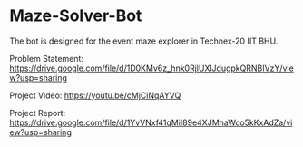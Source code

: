 # Maze-Solver-Bot
The bot is designed for the event maze explorer in Technex-20 IIT BHU.

Problem Statement: https://drive.google.com/file/d/1D0KMv6z_hnk0RjlUXlJdugpkQRNBIVzY/view?usp=sharing

Project Video: https://youtu.be/cMjCiNqAYVQ

Project Report: https://drive.google.com/file/d/1YvVNxf41qMiI89e4XJMhaWco5kKxAdZa/view?usp=sharing